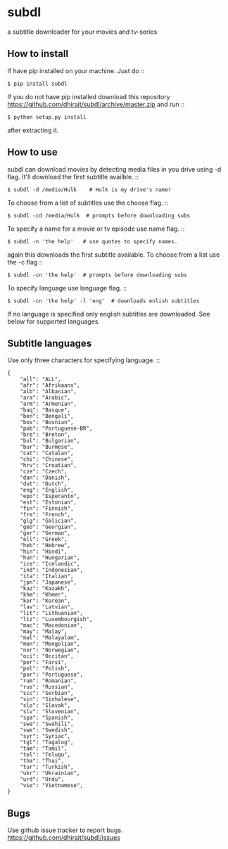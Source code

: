 subdl
=====

a subtitle downloader for your movies and tv-series

How to install
--------------

If have pip installed on your machine. Just do ::

    $ pip install subdl

If you do not have pip installed download this repository
https://github.com/dhirajt/subdl/archive/master.zip and run ::

    $ python setup.py install

after extracting it.

How to use
----------

subdl can download movies by detecting media files in you drive using -d
flag. It'll download the first subtitle availble. ::

    $ subdl -d /media/Hulk    # Hulk is my drive's name!

To choose from a list of subtitles use the choose flag. ::

    $ subdl -cd /media/Hulk  # prompts before downloading subs

To specify a name for a movie or tv episode use name flag. ::

    $ subdl -n 'the help'   # use quotes to specify names.

again this downloads the first subtitle available. To choose from a list
use the -c flag ::

    $ subdl -cn 'the help'  # prompts before downloading subs

To specify language use language flag. ::

    $ subdl -cn 'the help' -l 'eng'  # downloads enlish subtitles

If no language is specified only english subtitles are downloaded. See
below for supported languages.

Subtitle languages
------------------

Use only three characters for specifying language. ::

    {
        "all": "ALL",
        "afr": "Afrikaans",     
        "alb": "Albanian",
        "ara": "Arabic",            
        "arm": "Armenian",
        "baq": "Basque",
        "ben": "Bengali",
        "bos": "Bosnian",
        "pob": "Portuguese-BR",
        "bre": "Breton",
        "bul": "Bulgarian",
        "bur": "Burmese",            
        "cat": "Catalan",
        "chi": "Chinese",
        "hrv": "Croatian",          
        "cze": "Czech",
        "dan": "Danish",
        "dut": "Dutch",
        "eng": "English",
        "epo": "Esperanto",
        "est": "Estonian",
        "fin": "Finnish",
        "fre": "French",
        "glg": "Galician",
        "geo": "Georgian",
        "ger": "German",
        "ell": "Greek",
        "heb": "Hebrew",
        "hin": "Hindi",
        "hun": "Hungarian",
        "ice": "Icelandic",
        "ind": "Indonesian",
        "ita": "Italian",
        "jpn": "Japanese",
        "kaz": "Kazakh",
        "khm": "Khmer",
        "kor": "Korean",
        "lav": "Latvian",
        "lit": "Lithuanian",
        "ltz": "Luxembourgish",
        "mac": "Macedonian",
        "may": "Malay",
        "mal": "Malayalam",
        "mon": "Mongolian",
        "nor": "Norwegian",
        "oci": "Occitan",
        "per": "Farsi",
        "pol": "Polish",
        "por": "Portuguese",
        "rum": "Romanian",
        "rus": "Russian",
        "scc": "Serbian",
        "sin": "Sinhalese",
        "slo": "Slovak",
        "slv": "Slovenian",
        "spa": "Spanish",
        "swa": "Swahili",
        "swe": "Swedish",            
        "syr": "Syriac",
        "tgl": "Tagalog",
        "tam": "Tamil",         
        "tel": "Telugu",            
        "tha": "Thai",
        "tur": "Turkish",
        "ukr": "Ukrainian",
        "urd": "Urdu",           
        "vie": "Vietnamese", 
    }

Bugs
----

Use github issue tracker to report bugs.
https://github.com/dhirajt/subdl/issues
